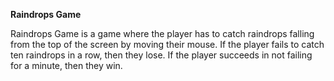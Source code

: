 **Raindrops Game**

Raindrops Game is a game where the player has to catch raindrops falling from the top of the screen by moving their mouse. If the player fails to catch ten raindrops in a row, then they lose. If the player succeeds in not failing for a minute, then they win. 
